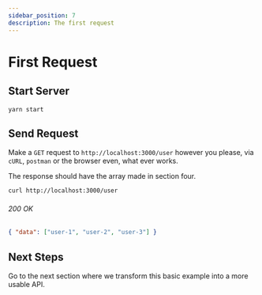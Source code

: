 ```yaml
---
sidebar_position: 7
description: The first request
---
```


# First Request

## Start Server

`yarn start`

## Send Request

Make a `GET` request to `http://localhost:3000/user` however you please, via `cURL`, `postman` or the browser even, what ever works.

The response should have the array made in section four.

```bash
curl http://localhost:3000/user
```

###### 200 OK

```json
{ "data": ["user-1", "user-2", "user-3"] }
```

## Next Steps

Go to the next section where we transform this basic example into a more usable API.
